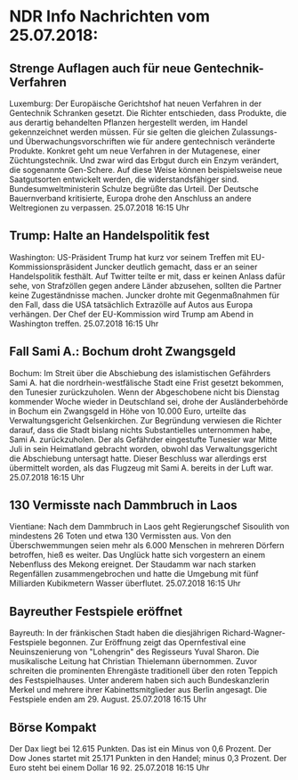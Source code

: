 # NDR Info Nachrichten vom 25.07.2018:


## Strenge Auflagen auch für neue Gentechnik-Verfahren
Luxemburg:	Der Europäische Gerichtshof hat neuen Verfahren in der Gentechnik Schranken gesetzt. Die Richter entschieden, dass Produkte, die aus derartig behandelten Pflanzen hergestellt werden, im Handel gekennzeichnet werden müssen. Für sie gelten die gleichen Zulassungs- und Überwachungsvorschriften wie für andere gentechnisch veränderte Produkte. Konkret geht um neue Verfahren in der Mutagenese, einer Züchtungstechnik. Und zwar wird das Erbgut durch ein Enzym  verändert, die sogenannte Gen-Schere. Auf diese Weise können beispielsweise neue Saatgutsorten entwickelt werden, die widerstandsfähiger sind. Bundesumweltministerin Schulze begrüßte das Urteil. Der Deutsche Bauernverband kritisierte, Europa drohe den Anschluss an andere Weltregionen zu verpassen. 25.07.2018 16:15 Uhr 

## Trump: Halte an Handelspolitik fest
Washington:	US-Präsident Trump hat kurz vor seinem Treffen mit EU-Kommissionspräsident Juncker deutlich gemacht, dass er an seiner Handelspolitik festhält. Auf Twitter teilte er mit, dass er keinen Anlass dafür sehe, von Strafzöllen gegen andere Länder abzusehen, sollten die Partner keine Zugeständnisse machen. Juncker drohte mit Gegenmaßnahmen für den Fall, dass die USA tatsächlich Extrazölle auf Autos aus Europa verhängen. Der Chef der EU-Kommission wird Trump am Abend in Washington treffen. 25.07.2018 16:15 Uhr 

## Fall Sami A.: Bochum droht Zwangsgeld
Bochum: Im Streit über die Abschiebung des islamistischen Gefährders Sami A. hat die nordrhein-westfälische Stadt eine Frist gesetzt bekommen, den Tunesier zurückzuholen. Wenn der Abgeschobene nicht bis Dienstag kommender Woche wieder in Deutschland sei, drohe der Ausländerbehörde in Bochum ein Zwangsgeld in Höhe von 10.000 Euro, urteilte das Verwaltungsgericht Gelsenkirchen. Zur Begründung verwiesen die Richter darauf, dass die Stadt bislang nichts Substantielles unternommen habe, Sami A. zurückzuholen. Der als Gefährder eingestufte Tunesier war Mitte Juli in sein Heimatland gebracht worden, obwohl das Verwaltungsgericht die Abschiebung untersagt hatte. Dieser Beschluss war allerdings erst übermittelt worden, als das Flugzeug mit Sami A. bereits in der Luft war. 25.07.2018 16:15 Uhr 

## 130 Vermisste nach Dammbruch in Laos
Vientiane: Nach dem Dammbruch in Laos geht Regierungschef Sisoulith von mindestens 26 Toten und etwa 130 Vermissten aus. Von den Überschwemmungen seien mehr als 6.000 Menschen in mehreren Dörfern betroffen, hieß es weiter. Das Unglück hatte sich vorgestern an einem Nebenfluss des Mekong ereignet. Der Staudamm war nach starken Regenfällen zusammengebrochen und hatte die Umgebung mit fünf Milliarden Kubikmetern Wasser überflutet. 25.07.2018 16:15 Uhr 

## Bayreuther Festspiele eröffnet
Bayreuth: In der fränkischen Stadt haben die diesjährigen Richard-Wagner-Festspiele begonnen. Zur Eröffnung zeigt das Opernfestival eine Neuinszenierung von "Lohengrin" des Regisseurs Yuval Sharon. Die musikalische Leitung hat Christian Thielemann übernommen. Zuvor schreiten die prominenten Ehrengäste traditionell über den roten Teppich des Festspielhauses. Unter anderem haben sich auch Bundeskanzlerin Merkel und mehrere ihrer Kabinettsmitglieder aus Berlin angesagt. Die Festspiele enden am 29. August. 25.07.2018 16:15 Uhr 

## Börse Kompakt
Der Dax liegt bei 12.615 Punkten. Das ist ein  Minus von 0,6 Prozent. Der Dow Jones startet mit 25.171 Punkten in den Handel; minus 0,3 Prozent. Der Euro steht bei einem Dollar 16 92. 25.07.2018 16:15 Uhr 
